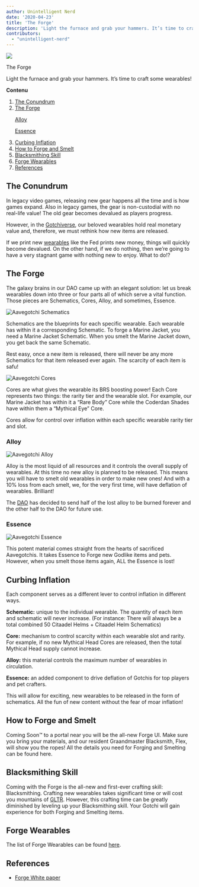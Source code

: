```yaml
---
author: Unintelligent Nerd
date: '2020-04-23'
title: 'The Forge'
description: 'Light the furnace and grab your hammers. It’s time to craft some wearables!'
contributors:
  - "unintelligent-nerd"
---
```


<div class="headerImageContainer">
<img class="headerImage" src="/forge/forge.png">
<p class="headerImageText">The Forge</p>
</div>

Light the furnace and grab your hammers. It’s time to craft some wearables!

<div class="contentsBox">

**Contenu**

<ol>
<li><a href=#the-conundrum>The Conundrum</a></li>
<li><a href=#the-forge>The Forge</a></li>
<p><a href=#alloy>Alloy</a></p>
<p><a href=#essence>Essence</a></p>
<li><a href=#curbing-inflation>Curbing Inflation</a></li>
<li><a href=#how-to-forge-and-smelt>How to Forge and Smelt</a></li>
<li><a href=#blacksmithing-skill>Blacksmithing Skill</a></li>
<li><a href=#forge-wearables>Forge Wearables</a></li>
<li><a href=#references>References</a></li>
</ol>

</div>

## The Conundrum

In legacy video games, releasing new gear happens all the time and is how games expand. Also in legacy games, the gear is non-custodial with no real-life value! The old gear becomes devalued as players progress.

However, in the [Gotchiverse](/gotchiverse), our beloved wearables hold real monetary value and, therefore, we must rethink how new items are released.

If we print new [wearables](/wearables) like the Fed prints new money, things will quickly become devalued. On the other hand, if we do nothing, then we’re going to have a very stagnant game with nothing new to enjoy. What to do!?

## The Forge

The galaxy brains in our DAO came up with an elegant solution: let us break wearables down into three or four parts all of which serve a vital function. Those pieces are Schematics, Cores, Alloy, and sometimes, Essence.

<img class="bodyImage" src="/forge/schematics.png" alt="Aavegotchi Schematics" />

Schematics are the blueprints for each specific wearable. Each wearable has within it a corresponding Schematic. To forge a Marine Jacket, you need a Marine Jacket Schematic. When you smelt the Marine Jacket down, you get back the same Schematic.

Rest easy, once a new item is released, there will never be any more Schematics for that item released ever again. The scarcity of each item is safu!

<img class="bodyImage" src="/forge/cores.png" alt="Aavegotchi Cores" />

Cores are what gives the wearable its BRS boosting power! Each Core represents two things: the rarity tier and the wearable slot. For example, our Marine Jacket has within it a “Rare Body” Core while the Coderdan Shades have within them a “Mythical Eye” Core.

Cores allow for control over inflation within each specific wearable rarity tier and slot.

### Alloy

<img src="/forge/alloy.png" alt="Aavegotchi Alloy" />

Alloy is the most liquid of all resources and it controls the overall supply of wearables. At this time no new alloy is planned to be released. This means you will have to smelt old wearables in order to make new ones! And with a 10% loss from each smelt, we, for the very first time, will have deflation of wearables. Brilliant!

The [DAO](/dao) has decided to send half of the lost alloy to be burned forever and the other half to the DAO for future use.

### Essence

<img src="/forge/essence.png" alt="Aavegotchi Essence" />

This potent material comes straight from the hearts of sacrificed Aavegotchis. It takes Essence to Forge new Godlike items and pets. However, when you smelt those items again, ALL the Essence is lost!

## Curbing Inflation

Each component serves as a different lever to control inflation in different ways.

**Schematic:** unique to the individual wearable. The quantity of each item and schematic will never increase. (For instance: There will always be a total combined 50 Citaadel Helms + Citaadel Helm Schematics)

**Core:** mechanism to control scarcity within each wearable slot and rarity. For example, if no new Mythical Head Cores are released, then the total Mythical Head supply cannot increase.

**Alloy:** this material controls the maximum number of wearables in circulation.

**Essence:** an added component to drive deflation of Gotchis for top players and pet crafters.

This will allow for exciting, new wearables to be released in the form of schematics. All the fun of new content without the fear of moar inflation!

## How to Forge and Smelt

Coming Soon™ to a portal near you will be the all-new Forge UI. Make sure you bring your materials, and our resident Graandmaster Blacksmith, Flex, will show you the ropes! All the details you need for Forging and Smelting can be found here.

## Blacksmithing Skill

Coming with the Forge is the all-new and first-ever crafting skill: Blacksmithing. Crafting new wearables takes significant time or will cost you mountains of [GLTR](/gotchus-alchemica-exchange#gltr-token). However, this crafting time can be greatly diminished by leveling up your Blacksmithing skill. Your Gotchi will gain experience for both Forging and Smelting items.

## Forge Wearables

The list of Forge Wearables can be found [here](/wearables#forge-wearables).

## References

* [Forge White paper](https://docs.google.com/document/d/1RvlJmCRudFnso45oPU0veBqo-OLwwZiMJDaNBjRhf54)